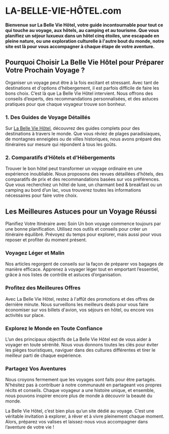 # LA-BELLE-VIE-HÔTEL.com

<b>Bienvenue sur La Belle Vie Hôtel, votre guide incontournable pour tout ce qui touche au voyage, aux hôtels, au camping et au tourisme. Que vous planifiez un séjour luxueux dans un hôtel cinq étoiles, une escapade en pleine nature, ou une exploration culturelle à l'autre bout du monde, notre site est là pour vous accompagner à chaque étape de votre aventure.</b>

<h2>Pourquoi Choisir La Belle Vie Hôtel pour Préparer Votre Prochain Voyage ?</h2>
Organiser un voyage peut être à la fois excitant et stressant. Avec tant de destinations et d'options d’hébergement, il est parfois difficile de faire les bons choix. C’est là que La Belle Vie Hôtel intervient. Nous offrons des conseils d’experts, des recommandations personnalisées, et des astuces pratiques pour que chaque voyageur trouve son bonheur.

<h3>1. Des Guides de Voyage Détaillés</h3>
Sur <a href="https://la-belle-vie-hotel.com/" title="La Belle Vie Hôtel">La Belle Vie Hôtel</a>, découvrez des guides complets pour des destinations à travers le monde. Que vous rêviez de plages paradisiaques, de montagnes enneigées ou de villes historiques, nous avons préparé des itinéraires sur mesure qui répondent à tous les goûts.

<h3>2. Comparatifs d’Hôtels et d’Hébergements</h3>
Trouver le bon hôtel peut transformer un voyage ordinaire en une expérience inoubliable. Nous proposons des revues détaillées d’hôtels, des comparatifs de prix et des recommandations basées sur vos préférences. Que vous recherchiez un hôtel de luxe, un charmant bed & breakfast ou un camping au bord d’un lac, vous trouverez toutes les informations nécessaires pour faire votre choix.

<h2>Les Meilleures Astuces pour un Voyage Réussi</h2>
Planifiez Votre Itinéraire avec Soin
Un bon voyage commence toujours par une bonne planification. Utilisez nos outils et conseils pour créer un itinéraire équilibré. Prévoyez du temps pour explorer, mais aussi pour vous reposer et profiter du moment présent.

<h3>Voyagez Léger et Malin</h3>
Nos articles regorgent de conseils sur la façon de préparer vos bagages de manière efficace. Apprenez à voyager léger tout en emportant l’essentiel, grâce à nos listes de contrôle et astuces d’organisation.

<h3>Profitez des Meilleures Offres</h3>
Avec La Belle Vie Hôtel, restez à l'affût des promotions et des offres de dernière minute. Nous surveillons les meilleurs deals pour vous faire économiser sur vos billets d'avion, vos séjours en hôtel, ou encore vos activités sur place.

<h3>Explorez le Monde en Toute Confiance</h3>
L’un des principaux objectifs de La Belle Vie Hôtel est de vous aider à voyager en toute sérénité. Nous vous donnons toutes les clés pour éviter les pièges touristiques, naviguer dans des cultures différentes et tirer le meilleur parti de chaque expérience.

<h3>Partagez Vos Aventures</h3>
Nous croyons fermement que les voyages sont faits pour être partagés. N’hésitez pas à contribuer à notre communauté en partageant vos propres récits et conseils. Chaque voyageur a une histoire unique, et ensemble, nous pouvons inspirer encore plus de monde à découvrir la beauté du monde.

La Belle Vie Hôtel, c’est bien plus qu’un site dédié au voyage. C’est une véritable invitation à explorer, à rêver et à vivre pleinement chaque moment. Alors, préparez vos valises et laissez-nous vous accompagner dans l’aventure de votre vie !

